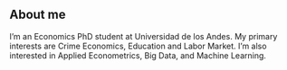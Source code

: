 ## About me

I’m an Economics PhD student at Universidad de los Andes. My primary interests are Crime Economics, Education and Labor Market. I’m also interested in Applied Econometrics, Big Data, and Machine Learning.






